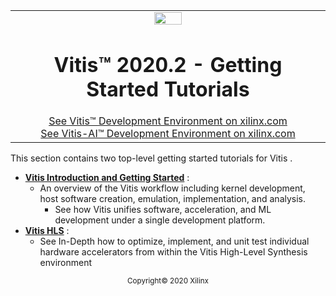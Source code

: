 <table width="100%">
 <tr width="100%">
    <td align="center"><img src="https://www.xilinx.com/content/dam/xilinx/imgs/press/media-kits/corporate/xilinx-logo.png" width="30%"/><h1>Vitis™ 2020.2 - Getting Started Tutorials</h1>
    <a href="https://www.xilinx.com/products/design-tools/vitis.html">See Vitis™ Development Environment on xilinx.com</br></a>
    <a href="https://www.xilinx.com/products/design-tools/vitis/vitis-ai.html">See Vitis-AI™ Development Environment on xilinx.com</a>
    </td>
 </tr>
</table>

This section contains two top-level getting started tutorials for Vitis
.
* [**Vitis Introduction and Getting Started**](./Vitis) :
  + An overview of the Vitis workflow including kernel development, host software creation, emulation,
  implementation, and analysis.
    * See how Vitis unifies software, acceleration, and ML development under a single development platform.
* [**Vitis HLS**](./Vitis_HLS) :
  * See In-Depth how to optimize, implement, and unit test individual hardware accelerators from within
  the Vitis High-Level Synthesis environment

<p align="center"><sup>Copyright&copy; 2020 Xilinx</sup></p>
